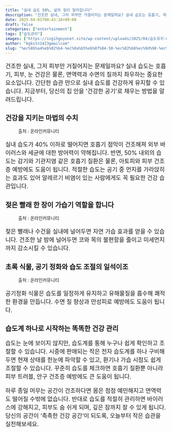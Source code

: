 ```yaml
---
title: "실내 습도 50%, 삶의 질이 달라집니다"
description: "건조한 실내, 그저 피부만 거칠어지는 문제일까요? 실내 습도는 호흡기, 피부, 눈 건강은 물론, 면역력과 수면의 질까지 좌우하는 중요한 요소입니다. 간단한 습관 만으로 실내 습도를 건강하게 유지할 수 있습니다. 지금부터, 당신의 집 안을 '건강한 공기'로 채우는 방법을"
date: 2025-04-01T00:43:18+09:00
draft: false
categories: ["entertainment"]
tags: ["습도관리"]
images: ["https://ingihgoyonet.site/wp-content/uploads/2025/04/습도유지-683x1024.jpg", "https://ingihgoyonet.site/wp-content/uploads/2025/03/천연가습기-1024x683.jpg", "https://ingihgoyonet.site/wp-content/uploads/2025/04/공기정화-1024x683.jpg"]
author: "kgkstn1423gmailcom"
slug: "%ec%8b%a4%eb%82%b4-%ec%8a%b5%eb%8f%84-50-%ec%82%b6%ec%9d%98-%ec%a7%88%ec%9d%b4-%eb%8b%ac%eb%9d%bc%ec%a7%91%eb%8b%88%eb%8b%a4"
---
```


<p style="font-size:18px">건조한 실내, 그저 피부만 거칠어지는 문제일까요? 실내 습도는 호흡기, 피부, 눈 건강은 물론, 면역력과 수면의 질까지 좌우하는 중요한 요소입니다. 간단한 습관 만으로 실내 습도를 건강하게 유지할 수 있습니다. 지금부터, 당신의 집 안을 '건강한 공기'로 채우는 방법을 알려드립니다.</p> <h2 >건강을 지키는 마법의 수치</h2> <figure ><img src="https://ingihgoyonet.site/wp-content/uploads/2025/04/습도유지-683x1024.jpg" alt="" style="aspect-ratio:16/9;object-fit:cover"/><figcaption >출처 : 온라인커뮤니티</figcaption></figure> <p style="font-size:18px">실내 습도가 40% 이하로 떨어지면 호흡기 점막이 건조해져 외부 바이러스와 세균에 대한 방어력이 약해집니다. 반면, 50% 내외의 습도는 감기와 기관지염 같은 호흡기 질환은 물론, 아토피와 피부 건조증 예방에도 도움이 됩니다. 적절한 습도는 공기 중 먼지를 가라앉히는 효과도 있어 알레르기 비염이 있는 사람에게도 꼭 필요한 건강 습관입니다.</p> <h2 >젖은 빨래 한 장이 가습기 역할을 합니다</h2> <figure ><img src="https://ingihgoyonet.site/wp-content/uploads/2025/03/천연가습기-1024x683.jpg" alt="" style="aspect-ratio:16/9;object-fit:cover"/><figcaption >출처 : 온라인커뮤니티</figcaption></figure> <p style="font-size:18px">젖은 빨래나 수건을 실내에 널어두면 자연 가습 효과를 얻을 수 있습니다. 건조한 날 밤에 널어두면 코와 목의 불편함을 줄이고 미세먼지까지 감소시킬 수 있습니다.</p> <h2 >초록 식물, 공기 정화와 습도 조절의 일석이조</h2> <figure ><img src="https://ingihgoyonet.site/wp-content/uploads/2025/04/공기정화-1024x683.jpg" alt="" style="aspect-ratio:16/9;object-fit:cover"/><figcaption >출처 : 온라인커뮤니티</figcaption></figure> <p style="font-size:18px">공기정화 식물은 습도를 일정하게 유지하고 유해물질을 흡수해 쾌적한 환경을 만듭니다. 수면 질 향상과 만성피로 예방에도 도움이 됩니다.</p> <h2 >습도계 하나로 시작하는 똑똑한 건강 관리</h2> <p style="font-size:18px">습도는 눈에 보이지 않지만, 습도계를 통해 누구나 쉽게 확인하고 조절할 수 있습니다. 시중에 판매되는 작은 전자 습도계를 하나 구비해두면 현재 상태를 한눈에 파악할 수 있고, 환기나 가습 시점도 쉽게 조절할 수 있습니다. 꾸준히 습도를 체크하면 호흡기 질환뿐 아니라 피부 트러블, 안구 건조증 예방에도 큰 도움이 됩니다.</p> <p style="font-size:18px">하루 종일 머무는 공간이 건조하다면 몸은 점점 예민해지고 면역력도 떨어질 수밖에 없습니다. 반대로 습도를 적절히 관리하면 바이러스에 강해지고, 피부도 숨 쉬게 되며, 깊은 잠까지 잘 수 있게 됩니다.<br>당신의 공간이 ‘촉촉한 건강 공간’이 되도록, 오늘부터 작은 습관을 실천해보세요.</p>